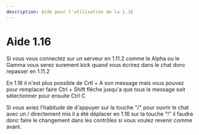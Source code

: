 ```yaml
---
description: Aide pour l'utilisation de la 1.16
---
```


# Aide 1.16

Si vous vous connectez sur un serveur en 1.11.2 comme le Alpha ou le Gamma vous serez surement kick quand vous écrirez dans le chat donc repasser en 1.11.2

En 1.16 il n'est plus possible de Crtl + A son message mais vous pouvez pour remplacer faire Ctrl + Shift flèche jusqu'a que tous le message soit sélectionner pour ensuite Ctrl C

Si vous aviez l'habitude de d'appuyer sur la touche "/" pour ouvrir le chat avec un / directement mis il a été déplacer en 1.16 sur la touche "!" il faudra donc faire le changement dans les contrôles si vous voulez revenir comme avant.



